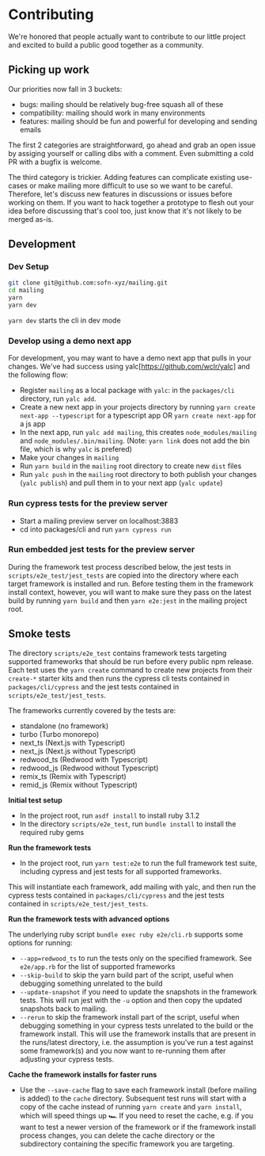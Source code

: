 # Contributing

We're honored that people actually want to contribute to our little project and excited to build a public good together as a community.

## Picking up work

Our priorities now fall in 3 buckets:

- bugs: mailing should be relatively bug-free squash all of these
- compatibility: mailing should work in many environments
- features: mailing should be fun and powerful for developing and sending emails

The first 2 categories are straightforward, go ahead and grab an open issue by assiging yourself or calling dibs with a comment. Even submitting a cold PR with a bugfix is welcome.

The third category is trickier. Adding features can complicate existing use-cases or make mailing more difficult to use so we want to be careful. Therefore, let's discuss new features in discussions or issues before working on them. If you want to hack together a prototype to flesh out your idea before discussing that's cool too, just know that it's not likely to be merged as-is.

## Development

### Dev Setup

```zsh
git clone git@github.com:sofn-xyz/mailing.git
cd mailing
yarn
yarn dev
```

`yarn dev` starts the cli in dev mode

### Develop using a demo next app

For development, you may want to have a demo next app that pulls in your changes. We've had success using yalc[https://github.com/wclr/yalc] and the following flow:

- Register `mailing` as a local package with `yalc`: in the `packages/cli` directory, run `yalc add`.
- Create a new next app in your projects directory by running `yarn create next-app --typescript` for a typescript app OR `yarn create next-app` for a js app
- In the next app, run `yalc add mailing`, this creates `node_modules/mailing` and `node_modules/.bin/mailing`. (Note: `yarn link` does not add the bin file, which is why `yalc` is prefered)
- Make your changes in `mailing`
- Run `yarn build` in the `mailing` root directory to create new `dist` files
- Run `yalc push` in the `mailing` root directory to both publish your changes (`yalc publish`) and pull them in to your next app (`yalc update`)

### Run cypress tests for the preview server

- Start a mailing preview server on localhost:3883
- cd into packages/cli and run `yarn cypress run`

### Run embedded jest tests for the preview server

During the framework test process described below, the jest tests in `scripts/e2e_test/jest_tests` are copied into the directory where each target framework is installed and run. Before testing them in the framework install context, however, you will want to make sure they pass on the latest build by running `yarn build` and then `yarn e2e:jest` in the mailing project root.

## Smoke tests

The directory `scripts/e2e_test` contains framework tests targeting supported frameworks that should be run before every public npm release. Each test uses the `yarn create` command to create new projects from their `create-*` starter kits and then runs the cypress cli tests contained in `packages/cli/cypress` and the jest tests contained in `scripts/e2e_test/jest_tests`.

The frameworks currently covered by the tests are:

- standalone (no framework)
- turbo (Turbo monorepo)
- next_ts (Next.js with Typescript)
- next_js (Next.js without Typescript)
- redwood_ts (Redwood with Typescript)
- redwood_js (Redwood without Typescript)
- remix_ts (Remix with Typescript)
- remid_js (Remix without Typescript)

**Initial test setup**

- In the project root, run `asdf install` to install ruby 3.1.2
- In the directory `scripts/e2e_test`, run `bundle install` to install the required ruby gems

**Run the framework tests**

- In the project root, run `yarn test:e2e` to run the full framework test suite, including cypress and jest tests for all supported frameworks.

This will instantiate each framework, add mailing with yalc, and then run the cypress tests contained in `packages/cli/cypress` and the jest tests contained in `scripts/e2e_test/jest_tests`.

**Run the framework tests with advanced options**

The underlying ruby script `bundle exec ruby e2e/cli.rb` supports some options for running:

- `--app=redwood_ts` to run the tests only on the specified framework. See `e2e/app.rb` for the list of supported frameworks
- `--skip-build` to skip the yarn build part of the script, useful when debugging something unrelated to the build
- `--update-snapshot` if you need to update the snapshots in the framework tests. This will run jest with the `-u` option and then copy the updated snapshots back to mailing.
- `--rerun` to skip the framework install part of the script, useful when debugging something in your cypress tests unrelated to the build or the framework install. This will use the framework installs that are present in the runs/latest directory, i.e. the assumption is you've run a test against some framework(s) and you now want to re-running them after adjusting your cypress tests.

**Cache the framework installs for faster runs**

- Use the `--save-cache` flag to save each framework install (before mailing is added) to the `cache` directory. Subsequent test runs will start with a copy of the cache instead of running `yarn create` and `yarn install`, which will speed things up 🏎 If you need to reset the cache, e.g. if you want to test a newer version of the framework or if the framework install process changes, you can delete the cache directory or the subdirectory containing the specific framework you are targeting.
